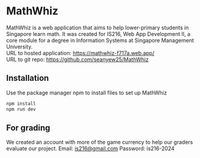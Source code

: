 # MathWhiz
MathWhiz is a web application that aims to help lower-primary students in Singapore learn math. It was created for IS216, Web App Development II, a core module for a degree in Information Systems at Singapore Management University.  
URL to hosted application: https://mathwhiz-f717a.web.app/  
URL to git repo: https://github.com/seanyew25/MathWhiz

## Installation

Use the package manager npm to install files to set up MathWhiz

```bash
npm install
npm run dev
```

## For grading
We created an account with more of the game currency to help our graders evaluate our project.
Email: is216@gmail.com
Password: is216-2024

